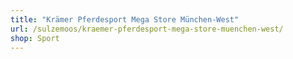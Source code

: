 ```yaml
---
title: "Krämer Pferdesport Mega Store München-West"
url: /sulzemoos/kraemer-pferdesport-mega-store-muenchen-west/
shop: Sport
---
```

